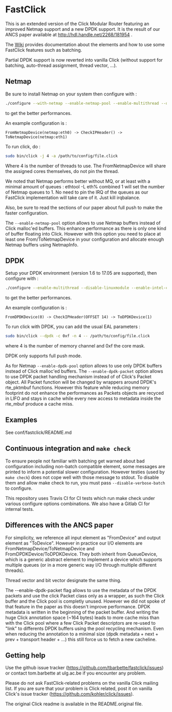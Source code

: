 FastClick
=========
This is an extended version of the Click Modular Router featuring an
improved Netmap support and a new DPDK support. It is the result of
our ANCS paper available at http://hdl.handle.net/2268/181954 .

The [Wiki](https://github.com/tbarbette/fastclick/wiki) provides documentation about the elements and how to use some FastClick features
such as batching.

Partial DPDK support is now reverted into vanilla Click (without support for 
batching, auto-thread assignment, thread vector, ...).

Netmap
------
Be sure to install Netmap on your system then configure with :
```bash
./configure --with-netmap --enable-netmap-pool --enable-multithread --disable-linuxmodule --enable-intel-cpu --enable-user-multithread --verbose --enable-select=poll CFLAGS="-O3" CXXFLAGS="-std=gnu++11 -O3"  --disable-dynamic-linking --enable-poll --enable-bound-port-transfer --enable-local --enable-zerocopy --enable-batch
```
to get the better performances.

An example configuration is :
```
FromNetmapDevice(netmap:eth0) -> CheckIPHeader() -> ToNetmapDevice(netmap:eth1)
```

To run click, do :
```bash
sudo bin/click -j 4 -a /path/to/config/file.click
```
Where 4 is the number of threads to use. The FromNetmapDevice will share the assigned cores themselves, do not pin the thread.

We noted that Netmap performs better without MQ, or at least with a minimal amount of queues :
ethtool -L eth% combined 1
will set the number of Netmap queues to 1. No need to pin the IRQ of the queues as our FastClick implementation will
take care of it. Just kill irqbalance.

Also, be sure to read the sections of our paper about full push to make the faster configuration.

The `--enable-netmap-pool` option allows to use Netmap buffers instead of Click malloc'ed buffers. This enhance performance as there is only one kind of buffer floating into Click. However with this option you need to place at least one From/ToNetmapDevice in your configuration and allocate enough Netmap buffers using NetmapInfo.

DPDK
----
Setup your DPDK environment (version 1.6 to 17.05 are supported), then configure with :
```bash
./configure --enable-multithread --disable-linuxmodule --enable-intel-cpu --enable-user-multithread --verbose CFLAGS="-g -O3" CXXFLAGS="-g -std=gnu++11 -O3" --disable-dynamic-linking --enable-poll --enable-bound-port-transfer --enable-dpdk --enable-batch --with-netmap=no --enable-zerocopy --enable-dpdk-pool --disable-dpdk-packet
```
to get the better performances.

An example configuration is :
```
FromDPDKDevice(0) -> CheckIPHeader(OFFSET 14) -> ToDPDKDevice(1)
```

To run click with DPDK, you can add the usual EAL parameters :
```bash
sudo bin/click --dpdk -c 0xf -n 4 -- /path/to/config/file.click
```
where 4 is the number of memory channel and 0xf the core mask.

DPDK only supports full push mode.

As for Netmap `--enable-dpdk-pool` option allows to use only DPDK buffers instead of Click malloc'ed buffers.
The `--enable-dpdk-packet` option allows to use DPDK packet handling mechanism instead of of Click's Packet object. All Packet function will be changed by wrappers around DPDK's rte\_pktmbuf functions. However this feature while reducing memory footprint do not enhance the performances as Packets objects are recyced in LIFO and stays in cache while every new access to metadata inside the rte\_mbuf produce a cache miss.

Examples
--------
See conf/fastclick/README.md

Continuous integration and `make check`
---------------------------------------
To ensure people not familiar with batching get warned about bad configuration including non-batch compatible element, some messages are printed to inform a potential slower configuration. However testies (used by `make check`) does not cope well with those message to stdout. To disable them and allow make check to run, you must pass `--disable-verbose-batch` to configure.

This repository uses Travis CI for CI tests which run make check under various configure options combinations. We also have a Gitlab CI for internal tests.

Differences with the ANCS paper
-------------------------------
For simplicity, we reference all input element as "FromDevice" and output
element as "ToDevice". However in practice our I/O elements are 
FromNetmapDevice/ToNetmapDevice and FromDPDKDevice/ToDPDKDevice. They both
inherit from QueueDevice, which is a generic abstract element to implement a
device which supports multiple queues (or in a more generic way I/O through
multiple different threads).

Thread vector and bit vector designate the same thing.

The --enable-dpdk-packet flag allows to use the metadata of the DPDK packets
and use the click Packet class only as a wrapper, as such the Click buffer
and the Click pool is completly unused. However we did not spoke of that feature
in the paper as this doesn't improve performance. DPDK metadata is written
in the beginning of the packet buffer. And writing the huge Click annotation
space (~164 bytes) leads to more cache miss than with the Click pool where a
few Click Packet descriptors are re-used to "link" to differents DPDK buffers
using the pool recycling mechanism. Even when reducing the annotation to a
minimal size (dpdk metadata + next + prev + transport header + ...) this still
force us to fetch a new cacheline.


Getting help
------------
Use the github issue tracker (https://github.com/tbarbette/fastclick/issues) or
contact tom.barbette at ulg.ac.be if you encounter any problem.

Please do not ask FastClick-related problems on the vanilla Click mailing list.
If you are sure that your problem is Click related, post it on vanilla Click's
issue tracker (https://github.com/kohler/click/issues).

The original Click readme is available in the README.original file.

